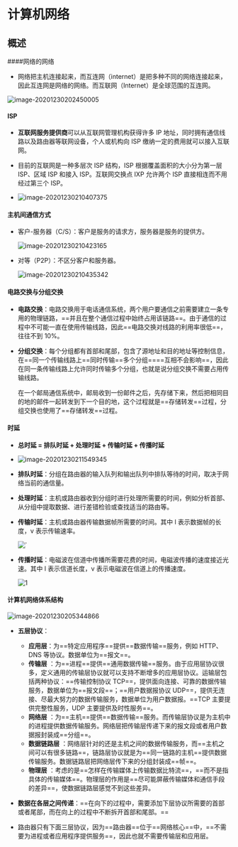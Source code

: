 # 计算机网络

## 概述

####网络的网络

- 网络把主机连接起来，而互连网（internet）是把多种不同的网络连接起来，因此互连网是网络的网络。而互联网（Internet）是全球范围的互连网。

![image-20201230202450005](https://gitee.com/f0rest9999/images/raw/master/20201230202450.png)

#### ISP

- **互联网服务提供商**可以从互联网管理机构获得许多 IP 地址，同时拥有通信线路以及路由器等联网设备，个人或机构向 ISP 缴纳一定的费用就可以接入互联网。

- 目前的互联网是一种多层次 ISP 结构，ISP 根据覆盖面积的大小分为第一层 ISP、区域 ISP 和接入 ISP。互联网交换点 IXP 允许两个 ISP 直接相连而不用经过第三个 ISP。
- ![image-20201230210407375](https://gitee.com/f0rest9999/images/raw/master/20201230210407.png)

#### 主机间通信方式

- 客户-服务器（C/S）：客户是服务的请求方，服务器是服务的提供方。

  ![image-20201230210423165](https://gitee.com/f0rest9999/images/raw/master/20201230210423.png)

- 对等（P2P）：不区分客户和服务器。

  ![image-20201230210435342](https://gitee.com/f0rest9999/images/raw/master/20201230210435.png)

#### 电路交换与分组交换

- **电路交换**：电路交换用于电话通信系统，两个用户要通信之前需要建立一条专用的物理链路，==并且在整个通信过程中始终占用该链路==。由于通信的过程中不可能一直在使用传输线路，因此==电路交换对线路的利用率很低==，往往不到 10%。

- **分组交换**：每个分组都有首部和尾部，包含了源地址和目的地址等控制信息，在==同一个传输线路上==同时传输==多个分组====互相不会影响==，因此在同一条传输线路上允许同时传输多个分组，也就是说分组交换不需要占用传输线路。

  在一个邮局通信系统中，邮局收到一份邮件之后，先存储下来，然后把相同目的地的邮件一起转发到下一个目的地，这个过程就是==存储转发==过程，分组交换也使用了==存储转发==过程。

#### 时延

- **总时延 = 排队时延 + 处理时延 + 传输时延 + 传播时延**
- ![image-20201230211549345](https://gitee.com/f0rest9999/images/raw/master/20201230211549.png)

- **排队时延**：分组在路由器的输入队列和输出队列中排队等待的时间，取决于网络当前的通信量。

- **处理时延**：主机或路由器收到分组时进行处理所需要的时间，例如分析首部、从分组中提取数据、进行差错检验或查找适当的路由等。

- **传输时延**：主机或路由器传输数据帧所需要的时间。其中 l 表示数据帧的长度，v 表示传输速率。

  ![`](https://gitee.com/f0rest9999/images/raw/master/20201230205232.png)

- **传播时延**：电磁波在信道中传播所需要花费的时间，电磁波传播的速度接近光速。其中 l 表示信道长度，v 表示电磁波在信道上的传播速度。

  ![1](https://gitee.com/f0rest9999/images/raw/master/20201230205241.png)

#### 计算机网络体系结构

![image-20201230205344866](https://gitee.com/f0rest9999/images/raw/master/20201230205344.png)

- **五层协议**：
  - **应用层**：为==特定应用程序==提供==数据传输==服务，例如 HTTP、DNS 等协议。数据单位为==报文==。
  - **传输层** ：为==进程==提供==通用数据传输==服务。由于应用层协议很多，定义通用的传输层协议就可以支持不断增多的应用层协议。运输层包括两种协议：==传输控制协议 TCP==，提供面向连接、可靠的数据传输服务，数据单位为==报文段==；==用户数据报协议 UDP==，提供无连接、尽最大努力的数据传输服务，数据单位为用户数据报。==TCP 主要提供完整性服务，UDP 主要提供及时性服务==。
  - **网络层** ：为==主机==提供==数据传输==服务。而传输层协议是为主机中的进程提供数据传输服务。网络层把传输层传递下来的报文段或者用户数据报封装成==分组==。
  - **数据链路层** ：网络层针对的还是主机之间的数据传输服务，而==主机之间可以有很多链路==，链路层协议就是为==同一链路的主机==提供数据传输服务。数据链路层把网络层传下来的分组封装成==帧==。
  - **物理层** ：考虑的是==怎样在传输媒体上传输数据比特流==，==而不是指具体的传输媒体==。物理层的作用是==尽可能屏蔽传输媒体和通信手段的差异==，使数据链路层感觉不到这些差异。

- **数据在各层之间传递**：==在向下的过程中，需要添加下层协议所需要的首部或者尾部，而在向上的过程中不断拆开首部和尾部。==

- 路由器只有下面三层协议，因为==路由器==位于==网络核心==中，==不需要为进程或者应用程序提供服务==，因此也就不需要传输层和应用层。

